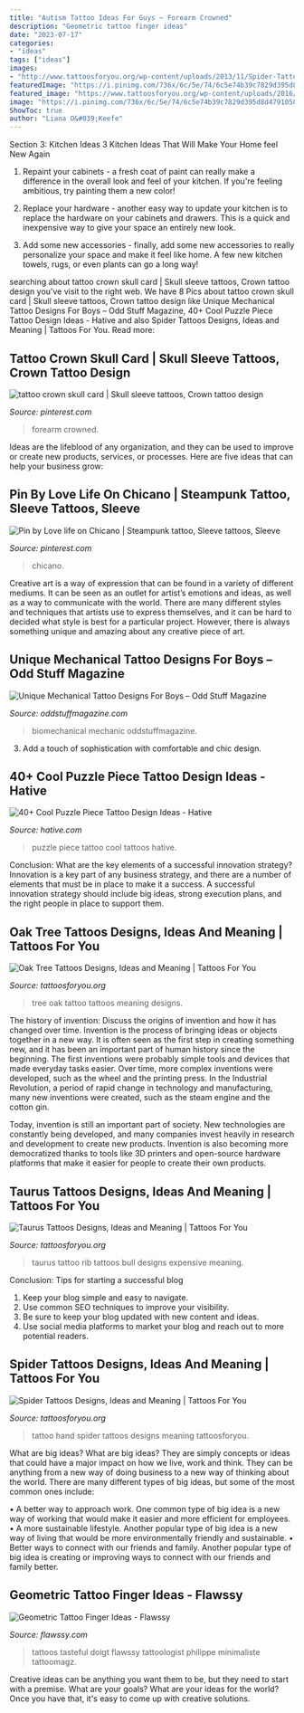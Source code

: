 ```yaml
---
title: "Autism Tattoo Ideas For Guys ~ Forearm Crowned"
description: "Geometric tattoo finger ideas"
date: "2023-07-17"
categories:
- "ideas"
tags: ["ideas"]
images:
- "http://www.tattoosforyou.org/wp-content/uploads/2013/11/Spider-Tattoos.jpg"
featuredImage: "https://i.pinimg.com/736x/6c/5e/74/6c5e74b39c7829d395d8d479105814f7.jpg"
featured_image: "https://www.tattoosforyou.org/wp-content/uploads/2016/03/Oak-Tree-Tattoo.jpg"
image: "https://i.pinimg.com/736x/6c/5e/74/6c5e74b39c7829d395d8d479105814f7.jpg"
ShowToc: true
author: "Liana O&#039;Keefe"
---
```



Section 3: Kitchen Ideas
3 Kitchen Ideas That Will Make Your Home feel New Again
1. Repaint your cabinets - a fresh coat of paint can really make a difference in the overall look and feel of your kitchen. If you're feeling ambitious, try painting them a new color!

2. Replace your hardware - another easy way to update your kitchen is to replace the hardware on your cabinets and drawers. This is a quick and inexpensive way to give your space an entirely new look.

3. Add some new accessories - finally, add some new accessories to really personalize your space and make it feel like home. A few new kitchen towels, rugs, or even plants can go a long way!

	

		
searching about tattoo crown skull card | Skull sleeve tattoos, Crown tattoo design you've visit to the right web. We have 8 Pics about tattoo crown skull card | Skull sleeve tattoos, Crown tattoo design like Unique Mechanical Tattoo Designs For Boys – Odd Stuff Magazine, 40+ Cool Puzzle Piece Tattoo Design Ideas - Hative and also Spider Tattoos Designs, Ideas and Meaning | Tattoos For You. Read more:
		
    
## Tattoo Crown Skull Card | Skull Sleeve Tattoos, Crown Tattoo Design

<img loading=lazy src="https://i.pinimg.com/736x/d9/8d/15/d98d156dfc80163bd733fe73bd601856.jpg" onerror="this.onerror=null;this.src='https://tse1.mm.bing.net/th?id=OIP.UfKQKzTBZXRZpji_G4_MigHaPp&amp;pid=15.1';" alt="tattoo crown skull card | Skull sleeve tattoos, Crown tattoo design">

_Source: pinterest.com_

>forearm crowned. 

	

Ideas are the lifeblood of any organization, and they can be used to improve or create new products, services, or processes. Here are five ideas that can help your business grow:

    
## Pin By Love Life On Chicano | Steampunk Tattoo, Sleeve Tattoos, Sleeve

<img loading=lazy src="https://i.pinimg.com/736x/6c/5e/74/6c5e74b39c7829d395d8d479105814f7.jpg" onerror="this.onerror=null;this.src='https://tse3.mm.bing.net/th?id=OIP.0UMxwcU3mAx2ZX4uTgdPAQHaRa&amp;pid=15.1';" alt="Pin by Love life on Chicano | Steampunk tattoo, Sleeve tattoos, Sleeve">

_Source: pinterest.com_

>chicano. 

	

Creative art is a way of expression that can be found in a variety of different mediums. It can be seen as an outlet for artist’s emotions and ideas, as well as a way to communicate with the world. There are many different styles and techniques that artists use to express themselves, and it can be hard to decided what style is best for a particular project. However, there is always something unique and amazing about any creative piece of art.

    
## Unique Mechanical Tattoo Designs For Boys – Odd Stuff Magazine

<img loading=lazy src="https://oddstuffmagazine.com/wp-content/uploads/2013/09/Bio-mechanical-Tattoo-23-532x800.jpg" onerror="this.onerror=null;this.src='https://tse1.mm.bing.net/th?id=OIP.gpp_XO8qPoD4Y_nLWlA-RQHaLI&amp;pid=15.1';" alt="Unique Mechanical Tattoo Designs For Boys – Odd Stuff Magazine">

_Source: oddstuffmagazine.com_

>biomechanical mechanic oddstuffmagazine. 

	

3. Add a touch of sophistication with comfortable and chic design.

    
## 40+ Cool Puzzle Piece Tattoo Design Ideas - Hative

<img loading=lazy src="https://hative.com/wp-content/uploads/2014/03/puzzle-piece-tattoos/25-puzzle-piece-on-back.jpg" onerror="this.onerror=null;this.src='https://tse1.mm.bing.net/th?id=OIP.5EZjUfGygGY1EAeKJHQA-gHaLD&amp;pid=15.1';" alt="40+ Cool Puzzle Piece Tattoo Design Ideas - Hative">

_Source: hative.com_

>puzzle piece tattoo cool tattoos hative. 

	

Conclusion: What are the key elements of a successful innovation strategy?
Innovation is a key part of any business strategy, and there are a number of elements that must be in place to make it a success. A successful innovation strategy should include big ideas, strong execution plans, and the right people in place to support them.

    
## Oak Tree Tattoos Designs, Ideas And Meaning | Tattoos For You

<img loading=lazy src="https://www.tattoosforyou.org/wp-content/uploads/2016/03/Oak-Tree-Tattoo.jpg" onerror="this.onerror=null;this.src='https://tse2.mm.bing.net/th?id=OIP.-1SLwlWd70Afkgik_0V7HwHaLH&amp;pid=15.1';" alt="Oak Tree Tattoos Designs, Ideas and Meaning | Tattoos For You">

_Source: tattoosforyou.org_

>tree oak tattoo tattoos meaning designs. 

	

The history of invention: Discuss the origins of invention and how it has changed over time.
Invention is the process of bringing ideas or objects together in a new way. It is often seen as the first step in creating something new, and it has been an important part of human history since the beginning.
The first inventions were probably simple tools and devices that made everyday tasks easier. Over time, more complex inventions were developed, such as the wheel and the printing press. In the Industrial Revolution, a period of rapid change in technology and manufacturing, many new inventions were created, such as the steam engine and the cotton gin.

Today, invention is still an important part of society. New technologies are constantly being developed, and many companies invest heavily in research and development to create new products. Invention is also becoming more democratized thanks to tools like 3D printers and open-source hardware platforms that make it easier for people to create their own products.

    
## Taurus Tattoos Designs, Ideas And Meaning | Tattoos For You

<img loading=lazy src="https://www.tattoosforyou.org/wp-content/uploads/2013/10/Taurus-Tattoo-For-Men.jpg" onerror="this.onerror=null;this.src='https://tse4.mm.bing.net/th?id=OIP.K0TKcfTqHt_nYflHNn2sSAHaJ4&amp;pid=15.1';" alt="Taurus Tattoos Designs, Ideas and Meaning | Tattoos For You">

_Source: tattoosforyou.org_

>taurus tattoo rib tattoos bull designs expensive meaning. 

	

Conclusion: Tips for starting a successful blog
1. Keep your blog simple and easy to navigate.
2. Use common SEO techniques to improve your visibility.
3. Be sure to keep your blog updated with new content and ideas.
4. Use social media platforms to market your blog and reach out to more potential readers.

    
## Spider Tattoos Designs, Ideas And Meaning | Tattoos For You

<img loading=lazy src="http://www.tattoosforyou.org/wp-content/uploads/2013/11/Spider-Tattoos.jpg" onerror="this.onerror=null;this.src='https://tse4.mm.bing.net/th?id=OIP.S_0fqUYBJ1YtVYlJtfNi_wHaJ4&amp;pid=15.1';" alt="Spider Tattoos Designs, Ideas and Meaning | Tattoos For You">

_Source: tattoosforyou.org_

>tattoo hand spider tattoos designs meaning tattoosforyou. 

	

What are big ideas?
What are big ideas? They are simply concepts or ideas that could have a major impact on how we live, work and think. They can be anything from a new way of doing business to a new way of thinking about the world.
There are many different types of big ideas, but some of the most common ones include: 

• A better way to approach work. One common type of big idea is a new way of working that would make it easier and more efficient for employees. 
• A more sustainable lifestyle. Another popular type of big idea is a new way of living that would be more environmentally friendly and sustainable. 
• Better ways to connect with our friends and family. Another popular type of big idea is creating or improving ways to connect with our friends and family better.

    
## Geometric Tattoo Finger Ideas - Flawssy

<img loading=lazy src="http://flawssy.com/wp-content/uploads/2016/12/Geometric-Finger-Tattoo.jpg" onerror="this.onerror=null;this.src='https://tse3.mm.bing.net/th?id=OIP.4sGsItA1BLDs9Of2lPiGewHaLF&amp;pid=15.1';" alt="Geometric Tattoo Finger Ideas - Flawssy">

_Source: flawssy.com_

>tattoos tasteful doigt flawssy tattoologist philippe minimaliste tattoomagz. 

	

Creative ideas can be anything you want them to be, but they need to start with a premise. What are your goals? What are your ideas for the world? Once you have that, it's easy to come up with creative solutions.

